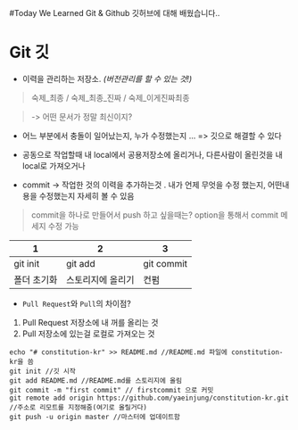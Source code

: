 #Today We Learned Git & Github
깃허브에 대해 배웠습니다..

 # Git 깃
* 이력을 관리하는 저장소. _(버전관리를 할 수 있는 것!)_
> 숙제_최종 / 숙제_최종_진짜 / 숙제_이게진짜최종

> -> 어떤 문서가 정말 최신이지?

* 어느 부분에서 충돌이 일어났는지, 누가 수정했는지 ... => 깃으로 해결할 수 있다

* 공동으로 작업할때 내 local에서 공용저장소에 올리거나, 다른사람이 올린것을 내 local로 가져오거나

* commit -> 작업한 것의 이력을 추가하는것 . 내가 언제 무엇을 수정 했는지, 어떤내용을 수정했는지 자세히 볼 수 있음
> commit을 하나로 만들어서 push 하고 싶을때는? option을 통해서 commit 메세지 수정 가능

1 | 2 | 3
-- | -- | --
git init | git add | git commit
폴더 초기화 | 스토리지에 올리기 | 컨펌

* `Pull Request`와  `Pull`의 차이점?
1. Pull Request 저장소에 내 꺼를 올리는 것
2. Pull 저장소에 있는걸 로컬로 가져오는 것


````
echo "# constitution-kr" >> README.md //README.md 파일에 constitution-kr을 씀
git init //깃 시작
git add README.md //README.md를 스토리지에 올림 
git commit -m "first commit" // firstcommit 으로 커밋
git remote add origin https://github.com/yaeinjung/constitution-kr.git //주소로 리모트를 지정해줌(여기로 올릴거다)
git push -u origin master //마스터에 업데이트함
````

